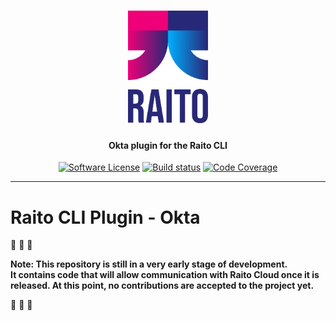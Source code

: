 <h1 align="center">
  <img height="180px" src="https://github.com/raito-io/docs/raw/main/images/Raito_Logo_Vertical_RGB.png" alt="Raito" />
</h1>

<h4 align="center">
  Okta plugin for the Raito CLI
</h4>

<p align="center">
    <a href="/LICENSE.md" target="_blank"><img src="https://img.shields.io/badge/license-Apache%202-brightgreen.svg" alt="Software License" /></a>
    <a href="https://github.com/raito-io/cli/actions/workflows/build.yml" target="_blank"><img src="https://img.shields.io/github/workflow/status/raito-io/cli-plugin-okta/Raito%20CLI%20-%20Okta%20Plugin%20-%20Build/main" alt="Build status" /></a>
    <a href="https://codecov.io/gh/raito-io/cli-plugin-okta" target="_blank"><img src="https://img.shields.io/codecov/c/github/raito-io/cli-plugin-okta" alt="Code Coverage" /></a>
</p>

<hr/>

# Raito CLI Plugin - Okta

:rotating_light: :rotating_light: :rotating_light:

**Note: This repository is still in a very early stage of development.  
It contains code that will allow communication with Raito Cloud once it is released.
At this point, no contributions are accepted to the project yet.**

:rotating_light: :rotating_light: :rotating_light: